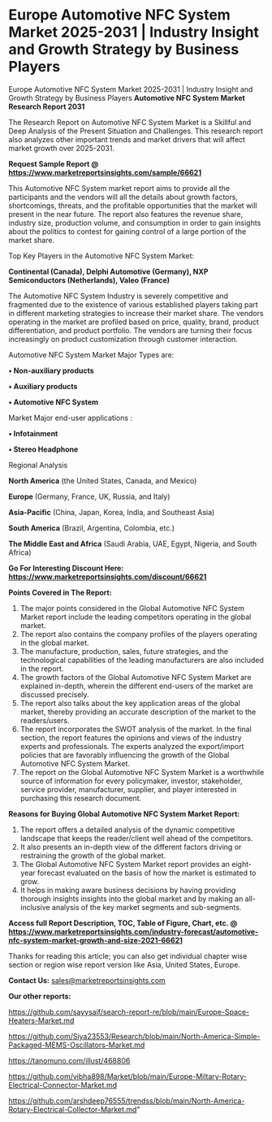 # Europe Automotive NFC System Market 2025-2031 | Industry Insight and Growth Strategy by Business Players
Europe Automotive NFC System Market 2025-2031 | Industry Insight and Growth Strategy by Business Players
<strong>Automotive NFC System Market Research Report 2031</strong>

The Research Report on Automotive NFC System Market is a Skillful and Deep Analysis of the Present Situation and Challenges. This research report also analyzes other important trends and market drivers that will affect market growth over 2025-2031.

<strong>Request Sample Report @ <a href=https://www.marketreportsinsights.com/sample/66621>https://www.marketreportsinsights.com/sample/66621</a></strong>

This Automotive NFC System market report aims to provide all the participants and the vendors will all the details about growth factors, shortcomings, threats, and the profitable opportunities that the market will present in the near future. The report also features the revenue share, industry size, production volume, and consumption in order to gain insights about the politics to contest for gaining control of a large portion of the market share.

Top Key Players in the Automotive NFC System Market:

<strong>Continental (Canada), Delphi Automotive (Germany), NXP Semiconductors (Netherlands), Valeo (France)</strong>

The Automotive NFC System Industry is severely competitive and fragmented due to the existence of various established players taking part in different marketing strategies to increase their market share. The vendors operating in the market are profiled based on price, quality, brand, product differentiation, and product portfolio. The vendors are turning their focus increasingly on product customization through customer interaction.

Automotive NFC System Market Major Types are:

<strong>• Non-auxiliary products

• Auxiliary products

• Automotive NFC System</strong>

Market Major end-user applications :

<strong>• Infotainment

• Stereo Headphone</strong>

Regional Analysis

</u><strong><b>North America</b></strong> (the United States, Canada, and Mexico)

<strong><b>Europe </b></strong>(Germany, France, UK, Russia, and Italy)

<strong><b>Asia-Pacific</b></strong> (China, Japan, Korea, India, and Southeast Asia)

<strong><b>South America</b></strong> (Brazil, Argentina, Colombia, etc.)

<strong><b>The Middle East and Africa</b></strong> (Saudi Arabia, UAE, Egypt, Nigeria, and South Africa)

<strong>Go For Interesting Discount Here: <a href=https://www.marketreportsinsights.com/discount/66621>https://www.marketreportsinsights.com/discount/66621</a></strong>

<strong>Points Covered in The Report:</strong>
<ol>
  <li>The major points considered in the Global Automotive NFC System Market report include the leading competitors operating in the global market.</li>
  <li>The report also contains the company profiles of the players operating in the global market.</li>
  <li>The manufacture, production, sales, future strategies, and the technological capabilities of the leading manufacturers are also included in the report.</li>
  <li>The growth factors of the Global Automotive NFC System Market are explained in-depth, wherein the different end-users of the market are discussed precisely.</li>
  <li>The report also talks about the key application areas of the global market, thereby providing an accurate description of the market to the readers/users.</li>
  <li>The report incorporates the SWOT analysis of the market. In the final section, the report features the opinions and views of the industry experts and professionals. The experts analyzed the export/import policies that are favorably influencing the growth of the Global Automotive NFC System Market.</li>
  <li>The report on the Global Automotive NFC System Market is a worthwhile source of information for every policymaker, investor, stakeholder, service provider, manufacturer, supplier, and player interested in purchasing this research document.</li>
</ol>
<strong>Reasons for Buying Global Automotive NFC System Market Report:</strong>

<ol>
  <li>The report offers a detailed analysis of the dynamic competitive landscape that keeps the reader/client well ahead of the competitors.</li>
  <li>It also presents an in-depth view of the different factors driving or restraining the growth of the global market.</li>
  <li>The Global Automotive NFC System Market report provides an eight-year forecast evaluated on the basis of how the market is estimated to grow.</li>
  <li>It helps in making aware business decisions by having providing thorough insights insights into the global market and by making an all-inclusive analysis of the key market segments and sub-segments.</li>
</ol>
<strong>Access full Report Description, TOC, Table of Figure, Chart, etc. @ <a href=https://www.marketreportsinsights.com/industry-forecast/automotive-nfc-system-market-growth-and-size-2021-66621>https://www.marketreportsinsights.com/industry-forecast/automotive-nfc-system-market-growth-and-size-2021-66621</a></strong>


Thanks for reading this article; you can also get individual chapter wise section or region wise report version like Asia, United States, Europe.

<strong>Contact Us:</strong>
sales@marketreportsinsights.com

<strong>Our other reports:</strong>

<a href=https://github.com/sayysaif/search-report-re/blob/main/Europe-Space-Heaters-Market.md>https://github.com/sayysaif/search-report-re/blob/main/Europe-Space-Heaters-Market.md</a>

<a href=https://github.com/Siya23553/Research/blob/main/North-America-Simple-Packaged-MEMS-Oscillators-Market.md>https://github.com/Siya23553/Research/blob/main/North-America-Simple-Packaged-MEMS-Oscillators-Market.md</a>

<a href=https://tanomuno.com/illust/468806>https://tanomuno.com/illust/468806</a>

<a href=https://github.com/vibha898/Market/blob/main/Europe-Miltary-Rotary-Electrical-Connector-Market.md>https://github.com/vibha898/Market/blob/main/Europe-Miltary-Rotary-Electrical-Connector-Market.md</a>

<a href=https://github.com/arshdeep76555/trendss/blob/main/North-America-Rotary-Electrical-Collector-Market.md>https://github.com/arshdeep76555/trendss/blob/main/North-America-Rotary-Electrical-Collector-Market.md</a>"
